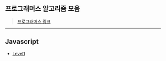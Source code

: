 ## 프로그래머스 알고리즘 모음

> [프로그래머스 링크](https://programmers.co.kr/)

-----

## Javascript

- [Level1](https://github.com/whistleJs/algorithm-zip/Programmers/Javascript/Level1)